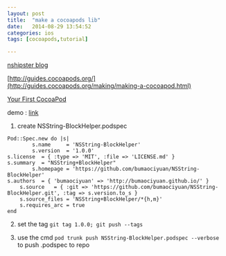 ```yaml
---
layout: post
title:  "make a cocoapods lib"
date:   2014-08-29 13:54:52
categories: ios
tags: [cocoapods,tutorial]

---
```

[nshipster blog](http://nshipster.com/cocoapods/)

[http://guides.cocoapods.org/](http://guides.cocoapods.org/making/making-a-cocoapod.html)

[Your First CocoaPod](http://code.dblock.org/your-first-cocoapod)

demo : [link](https://github.com/bumaociyuan/NSString-BlockHelper.git)

1. create NSString-BlockHelper.podspec

```
Pod::Spec.new do |s|
		s.name     = 'NSString-BlockHelper'
		s.version  = '1.0.0'
s.license  = { :type => 'MIT', :file => 'LICENSE.md' }
s.summary  = "NSString+BlockHelper"
		s.homepage = 'https://github.com/bumaociyuan/NSString-BlockHelper'
s.authors  = { 'bumaociyuan' => 'http://bumaociyuan.github.io/' }
	s.source   = { :git => 'https://github.com/bumaociyuan/NSString-BlockHelper.git', :tag => s.version.to_s }
	s.source_files = 'NSString+BlockHelper/*{h,m}'
	s.requires_arc = true
end

```

2. set the tag
`git tag 1.0.0;	git push --tags`


3. use the cmd
`pod trunk push NSString-BlockHelper.podspec --verbose` to push .podspec to repo

